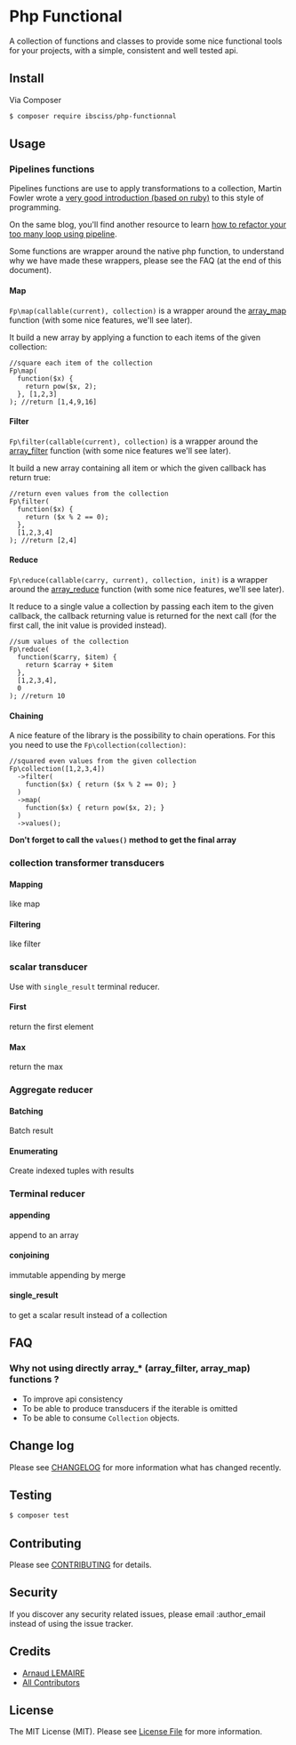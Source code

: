 # Php Functional

<!--
[![Latest Version on Packagist](https://img.shields.io/packagist/v/league/:package_name.svg?style=flat-square)](https://packagist.org/packages/league/:package_name)
[![Software License](https://img.shields.io/badge/license-MIT-brightgreen.svg?style=flat-square)](LICENSE.md)
[![Build Status](https://img.shields.io/travis/thephpleague/:package_name/master.svg?style=flat-square)](https://travis-ci.org/thephpleague/:package_name)
[![Coverage Status](https://img.shields.io/scrutinizer/coverage/g/thephpleague/:package_name.svg?style=flat-square)](https://scrutinizer-ci.com/g/thephpleague/:package_name/code-structure)
[![Quality Score](https://img.shields.io/scrutinizer/g/thephpleague/:package_name.svg?style=flat-square)](https://scrutinizer-ci.com/g/thephpleague/:package_name)
[![Total Downloads](https://img.shields.io/packagist/dt/league/:package_name.svg?style=flat-square)](https://packagist.org/packages/league/:package_name)
-->

A collection of functions and classes to provide some nice functional tools for your projects, with a simple, consistent and well tested api.

## Install

Via Composer

``` bash
$ composer require ibsciss/php-functionnal
```

## Usage

### Pipelines functions

Pipelines functions are use to apply transformations to a collection, Martin Fowler wrote a [very good introduction (based on ruby)](http://martinfowler.com/articles/collection-pipeline/) to this style of programming.

On the same blog, you'll find another resource to learn [how to refactor your too many loop using pipeline](http://martinfowler.com/articles/refactoring-pipelines.html).

Some functions are wrapper around the native php function, to understand why we have made these wrappers, please see the FAQ (at the end of this document).

#### Map

`Fp\map(callable(current), collection)` is a wrapper around the [array_map](http://php.net/manual/fr/function.array-map.php) function (with some nice features, we'll see later).

It build a new array by applying a function to each items of the given collection:
```
//square each item of the collection
Fp\map(
  function($x) {
    return pow($x, 2);
  }, [1,2,3]
); //return [1,4,9,16]
```

#### Filter

`Fp\filter(callable(current), collection)` is a wrapper around the [array_filter](http://php.net/manual/fr/function.array-filter.php) function (with some nice features we'll see later).

It build a new array containing all item or which the given callback has return true:
```
//return even values from the collection
Fp\filter(
  function($x) {
    return ($x % 2 == 0);
  },
  [1,2,3,4]
); //return [2,4]
``` 

#### Reduce

`Fp\reduce(callable(carry, current), collection, init)` is a wrapper around the [array_reduce](http://php.net/manual/fr/function.array-reduce.php) function (with some nice features, we'll see later). 

It reduce to a single value a collection by passing each item to the given callback, the callback returning value is returned for the next call (for the first call, the init value is provided instead).

```
//sum values of the collection
Fp\reduce(
  function($carry, $item) {
    return $carray + $item
  },
  [1,2,3,4],
  0
); //return 10
```

#### Chaining

A nice feature of the library is the possibility to chain operations. For this you need to use the `Fp\collection(collection)`:
 
```
//squared even values from the given collection
Fp\collection([1,2,3,4])
  ->filter(
    function($x) { return ($x % 2 == 0); }
  )
  ->map(
    function($x) { return pow($x, 2); }
  )
  ->values();  
```

**Don't forget to call the `values()` method to get the final array**

### collection transformer transducers 

#### Mapping
like map

#### Filtering
like filter

### scalar transducer

Use with `single_result` terminal reducer.

#### First
return the first element

#### Max 
return the max

### Aggregate reducer

#### Batching
Batch result

#### Enumerating
Create indexed tuples with results

### Terminal reducer

#### appending
append to an array

#### conjoining
immutable appending by merge

#### single_result
to get a scalar result instead of a collection

## FAQ

### Why not using directly array_\* (array_filter, array_map) functions ?

 - To improve api consistency
 - To be able to produce transducers if the iterable is omitted
 - To be able to consume `Collection` objects.

## Change log

Please see [CHANGELOG](CHANGELOG.md) for more information what has changed recently.

## Testing

``` bash
$ composer test
```

## Contributing

Please see [CONTRIBUTING](CONTRIBUTING.md) for details.

## Security

If you discover any security related issues, please email :author_email instead of using the issue tracker.

## Credits

- [Arnaud LEMAIRE](https://github.com/lilobase)
- [All Contributors](../../contributors)

## License

The MIT License (MIT). Please see [License File](LICENSE.md) for more information.
